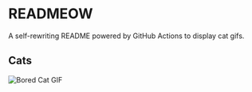 # READMEOW

A self-rewriting README powered by GitHub Actions to display cat gifs.

## Cats

![Bored Cat GIF](https://media3.giphy.com/media/v1.Y2lkPTlhY2QwMmRhaDJpczdkaTBscm9wMTg4cGdwMml2MzdxeTlmamlvZGM4YTJnNGszOCZlcD12MV9naWZzX3NlYXJjaCZjdD1n/mlvseq9yvZhba/200.gif)
